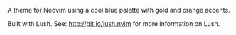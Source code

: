 A theme for Neovim using a cool blue palette with gold and orange accents.

Built with Lush. See: http://git.io/lush.nvim for more information on Lush.
